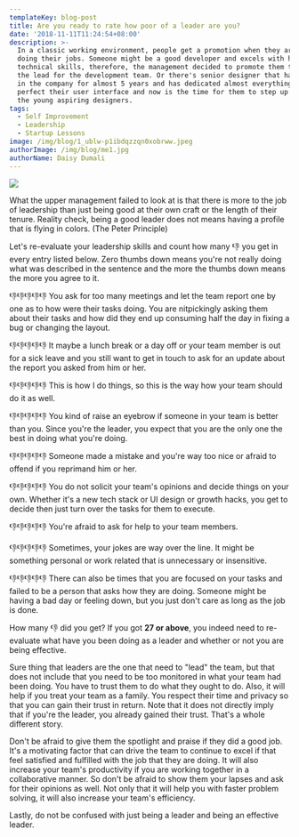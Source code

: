 ```yaml
---
templateKey: blog-post
title: Are you ready to rate how poor of a leader are you?
date: '2018-11-11T11:24:54+08:00'
description: >-
  In a classic working environment, people get a promotion when they are good at
  doing their jobs. Someone might be a good developer and excels with his or her
  technical skills, therefore, the management decided to promote them to take
  the lead for the development team. Or there's senior designer that has worked
  in the company for almost 5 years and has dedicated almost everything to
  perfect their user interface and now is the time for them to step up and lead
  the young aspiring designers.
tags:
  - Self Improvement
  - Leadership
  - Startup Lessons
image: /img/blog/1_ublw-p1ibdqzzqn0xobrww.jpeg
authorImage: /img/blog/me1.jpg
authorName: Daisy Dumali
---
```

<img src="https://res.cloudinary.com/teembr/image/upload/v1541906726/img/blog/1_ublw-P1ibdQzZqN0XobRWw.jpg" class="img-full" />

What the upper management failed to look at is that there is more to the job of leadership than just being good at their own craft or the length of their tenure. Reality check, being a good leader does not means having a profile that is flying in colors. (The Peter Principle)

Let's re-evaluate your leadership skills and count how many 👎 you get in every entry listed below. Zero thumbs down means you're not really doing what was described in the sentence and the more the thumbs down means the more you agree to it.

👎👎👎👎👎 You ask for too many meetings and let the team report one by one as to how were their tasks doing. You are nitpickingly asking them about their tasks and how did they end up consuming half the day in fixing a bug or changing the layout.

👎👎👎👎👎 It maybe a lunch break or a day off or your team member is out for a sick leave and you still want to get in touch to ask for an update about the report you asked from him or her.

👎👎👎👎👎 This is how I do things, so this is the way how your team should do it as well.

👎👎👎👎👎 You kind of raise an eyebrow if someone in your team is better than you. Since you're the leader, you expect that you are the only one the best in doing what you're doing.

👎👎👎👎👎 Someone made a mistake and you're way too nice or afraid to offend if you reprimand him or her.

👎👎👎👎👎 You do not solicit your team's opinions and decide things on your own. Whether it's a new tech stack or UI design or growth hacks, you get to decide then just turn over the tasks for them to execute.

👎👎👎👎👎 You're afraid to ask for help to your team members.

👎👎👎👎👎 Sometimes, your jokes are way over the line. It might be something personal or work related that is unnecessary or insensitive.

👎👎👎👎👎 There can also be times that you are focused on your tasks and failed to be a person that asks how they are doing. Someone might be having a bad day or feeling down, but you just don't care as long as the job is done.

<p class="custom-hr"></p>

How many 👎 did you get? If you got **27 or above**, you indeed need to re-evaluate what have you been doing as a leader and whether or not you are being effective.

Sure thing that leaders are the one that need to "lead" the team, but that does not include that you need to be too monitored in what your team had been doing. You have to trust them to do what they ought to do. Also, it will help if you treat your team as a family. You respect their time and privacy so that you can gain their trust in return. Note that it does not directly imply that if you're the leader, you already gained their trust. That's a whole different story.

Don't be afraid to give them the spotlight and praise if they did a good job. It's a motivating factor that can drive the team to continue to excel if that feel satisfied and fulfilled with the job that they are doing. It will also increase your team's productivity if you are working together in a collaborative manner. So don't be afraid to show them your lapses and ask for their opinions as well. Not only that it will help you with faster problem solving, it will also increase your team's efficiency.

Lastly, do not be confused with just being a leader and being an effective leader.
